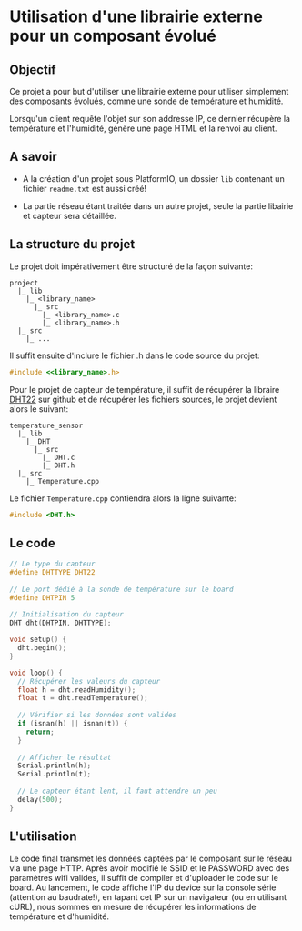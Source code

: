Utilisation d'une librairie externe pour un composant évolué
============================================================

Objectif
--------

Ce projet a pour but d'utiliser une librairie externe pour utiliser simplement
des composants évolués, comme une sonde de température et humidité.

Lorsqu'un client requête l'objet sur son addresse IP, ce dernier récupère la
température et l'humidité, génère une page HTML et la renvoi au client.

A savoir
--------

- A la création d'un projet sous PlatformIO, un dossier `lib` contenant un
fichier `readme.txt` est aussi créé!

- La partie réseau étant traitée dans un autre projet, seule la partie libairie
et capteur sera détaillée.

La structure du projet
----------------------

Le projet doit impérativement être structuré de la façon suivante:

```
project
  |_ lib
    |_ <library_name>
      |_ src
        |_ <library_name>.c
        |_ <library_name>.h
  |_ src
    |_ ...
```

Il suffit ensuite d'inclure le fichier .h dans le code source du projet:

```c
#include <<library_name>.h>
```

Pour le projet de capteur de température, il suffit de récupérer la libraire
[DHT22](https://github.com/adafruit/DHT-sensor-library) sur github et de
récupérer les fichiers sources, le projet devient alors le suivant:

```
temperature_sensor
  |_ lib
    |_ DHT
      |_ src
        |_ DHT.c
        |_ DHT.h
  |_ src
    |_ Temperature.cpp
```

Le fichier `Temperature.cpp` contiendra alors la ligne suivante:

```c
#include <DHT.h>
```

Le code
-------

```c
// Le type du capteur
#define DHTTYPE DHT22
 
// Le port dédié à la sonde de température sur le board
#define DHTPIN 5
 
// Initialisation du capteur
DHT dht(DHTPIN, DHTTYPE);
```

```c
void setup() {
  dht.begin();
}
```

```c
void loop() {
  // Récupérer les valeurs du capteur
  float h = dht.readHumidity();
  float t = dht.readTemperature();
  
  // Vérifier si les données sont valides
  if (isnan(h) || isnan(t)) {
    return;
  }
  
  // Afficher le résultat
  Serial.println(h);
  Serial.println(t);
 
  // Le capteur étant lent, il faut attendre un peu
  delay(500);
}
```

L'utilisation
-------------

Le code final transmet les données captées par le composant sur le réseau via
une page HTTP. Après avoir modifié le SSID et le PASSWORD avec des paramètres
wifi valides, il suffit de compiler et d'uploader le code sur le board. Au
lancement, le code affiche l'IP du device sur la console série (attention au
baudrate!), en tapant cet IP sur un navigateur (ou en utilisant cURL), nous
sommes en mesure de récupérer les informations de température et d'humidité.